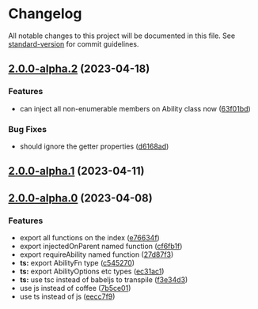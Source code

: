 # Changelog

All notable changes to this project will be documented in this file. See [standard-version](https://github.com/conventional-changelog/standard-version) for commit guidelines.

## [2.0.0-alpha.2](https://github.com/snowyu/custom-ability.js/compare/v2.0.0-alpha.1...v2.0.0-alpha.2) (2023-04-18)


### Features

* can inject all non-enumerable members on Ability class now ([63f01bd](https://github.com/snowyu/custom-ability.js/commit/63f01bdda4d8330cc5d28946d1b5cdcbe771e6f2))


### Bug Fixes

* should ignore the getter properties ([d6168ad](https://github.com/snowyu/custom-ability.js/commit/d6168ad8b3ac0817bd5dcf8f70b6a5f8e9508018))

## [2.0.0-alpha.1](https://github.com/snowyu/custom-ability.js/compare/v2.0.0-alpha.0...v2.0.0-alpha.1) (2023-04-11)

## [2.0.0-alpha.0](https://github.com/snowyu/custom-ability.js/compare/v1.6.2...v2.0.0-alpha.0) (2023-04-08)


### Features

* export all functions on the index ([e76634f](https://github.com/snowyu/custom-ability.js/commit/e76634fbfe720e8c0afdd2f93916baaaa7ebeeac))
* export injectedOnParent named function ([cf6fb1f](https://github.com/snowyu/custom-ability.js/commit/cf6fb1fb89004cd6e26988f3834dda62cec9cdb2))
* export requireAbility named function ([27d87f3](https://github.com/snowyu/custom-ability.js/commit/27d87f3251488320a2af65fc9129acb5c734142e))
* **ts:** export AbilityFn type ([c545270](https://github.com/snowyu/custom-ability.js/commit/c5452705da68ff3170b0b6548febe8c929ce06cb))
* **ts:** export AbilityOptions etc types ([ec31ac1](https://github.com/snowyu/custom-ability.js/commit/ec31ac1eb1515f4b50cb0cf9efbf072ab679b811))
* **ts:** use tsc instead of babeljs to transpile ([f3e34d3](https://github.com/snowyu/custom-ability.js/commit/f3e34d3ca00df4a55308d4fea23c3a576fb4ec61))
* use js instead of coffee ([7b5ce01](https://github.com/snowyu/custom-ability.js/commit/7b5ce01a51b254e0fd011e59c8dcb402ce88946a))
* use ts instead of js ([eecc7f9](https://github.com/snowyu/custom-ability.js/commit/eecc7f93a6d4ff013572e57b50cca41e9e43f66f))
